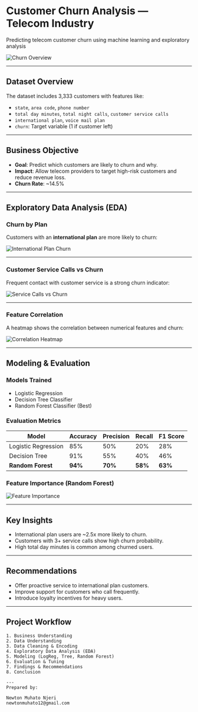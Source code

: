 #  Customer Churn Analysis — Telecom Industry

 Predicting telecom customer churn using machine learning and exploratory analysis  


![Churn Overview](images/customer%20churn.webp)

---

##  Dataset Overview

The dataset includes 3,333 customers with features like:

-  `state`, `area code`, `phone number`
-  `total day minutes`, `total night calls`, `customer service calls`
-  `international plan`, `voice mail plan`
-  `churn`: Target variable (1 if customer left)

---
##  Business Objective

- **Goal**: Predict which customers are likely to churn and why.
- **Impact**: Allow telecom providers to target high-risk customers and reduce revenue loss.
- **Churn Rate**: ~14.5%

---

##  Exploratory Data Analysis (EDA)

### Churn by Plan

Customers with an **international plan** are more likely to churn:

![International Plan Churn](images/churn%20by%20international%20plan.png)

---

### Customer Service Calls vs Churn

Frequent contact with customer service is a strong churn indicator:

![Service Calls vs Churn](images/churn%20by%20customer%20service%20calls.png)

---

### Feature Correlation

A heatmap shows the correlation between numerical features and churn:

![Correlation Heatmap](images/correlation%20heatmap%20of%20numerical%20features.png)

---

##  Modeling & Evaluation

### Models Trained

- Logistic Regression
- Decision Tree Classifier
- Random Forest Classifier  (Best)

### Evaluation Metrics

| Model                | Accuracy | Precision | Recall | F1 Score |
|----------------------|----------|-----------|--------|----------|
| Logistic Regression  | 85%      | 50%       | 20%    | 28%      |
| Decision Tree        | 91%      | 55%       | 40%    | 46%      |
| **Random Forest**    | **94%**  | **70%**   | **58%**| **63%**  |

### Feature Importance (Random Forest)

![Feature Importance](images/random%20forest%20confusion%20matrix.png)

---

##  Key Insights

-  International plan users are ~2.5x more likely to churn.
-  Customers with 3+ service calls show high churn probability.
-  High total day minutes is common among churned users.

---

##  Recommendations

- Offer proactive service to international plan customers.
- Improve support for customers who call frequently.
- Introduce loyalty incentives for heavy users.

---


##  Project Workflow

```text
1. Business Understanding
2. Data Understanding
3. Data Cleaning & Encoding
4. Exploratory Data Analysis (EDA)
5. Modeling (LogReg, Tree, Random Forest)
6. Evaluation & Tuning
7. Findings & Recommendations
8. Conclusion

---
Prepared by:

Newton Muhato Njeri
newtonmuhato12@gmail.com